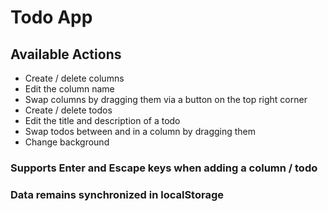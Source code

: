 # Todo App

## Available Actions

- Create / delete columns
- Edit the column name
- Swap columns by dragging them via a button on the top right corner
- Create / delete todos
- Edit the title and description of a todo
- Swap todos between and in a column by dragging them
- Change background

### Supports Enter and Escape keys when adding a column / todo

### Data remains synchronized in localStorage
